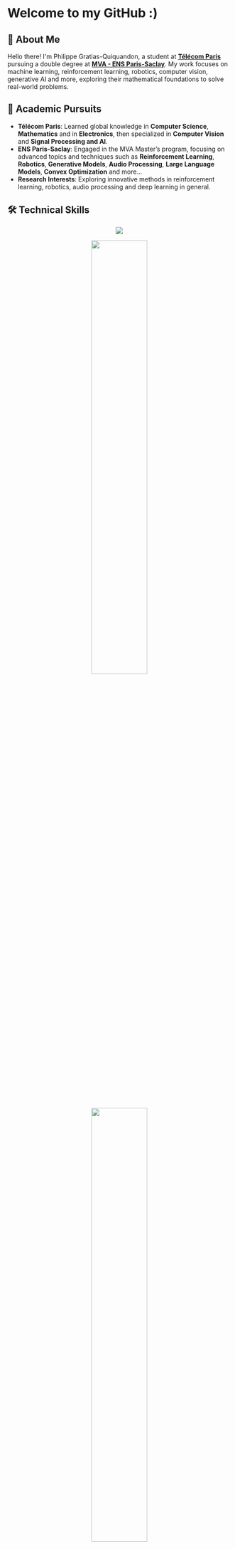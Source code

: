 # Welcome to my GitHub :)

## 🌟 About Me

Hello there! I'm Philippe Gratias-Quiquandon, a student at [**Télécom Paris**](https://www.telecom-paris.fr) pursuing a double degree at [**MVA - ENS Paris-Saclay**](https://www.master-mva.com/). My work focuses on machine learning, reinforcement learning, robotics, computer vision, generative AI and more, exploring their mathematical foundations to solve real-world problems.

## 🎯 Academic Pursuits

- **Télécom Paris**: Learned global knowledge in **Computer Science**, **Mathematics** and in **Electronics**, then specialized in **Computer Vision** and **Signal Processing and AI**.
- **ENS Paris-Saclay**: Engaged in the MVA Master’s program, focusing on advanced topics and techniques such as **Reinforcement Learning**, **Robotics**, **Generative Models**, **Audio Processing**, **Large Language Models**, **Convex Optimization** and more...
- **Research Interests**: Exploring innovative methods in reinforcement learning, robotics, audio processing and deep learning in general.

## 🛠️ Technical Skills

<p align="center">
  <img src="https://skillicons.dev/icons?i=python,cpp,c,java,javascript,latex,pytorch,bash,ros">
</p>

<p align="center">
  <img height="50%" width="auto" src="https://github-readme-stats.vercel.app/api?username=Planeurzik&show_icons=true&theme=merko&hide_border=true&hide=issues,stars&bg_color=00000000&rank_icon=github">
  <img height="50%" width="auto" src="https://github-readme-stats.vercel.app/api/top-langs/?username=Planeurzik&layout=compact&hide_border=true&theme=merko&bg_color=00000000&langs_count=6">
</p>
